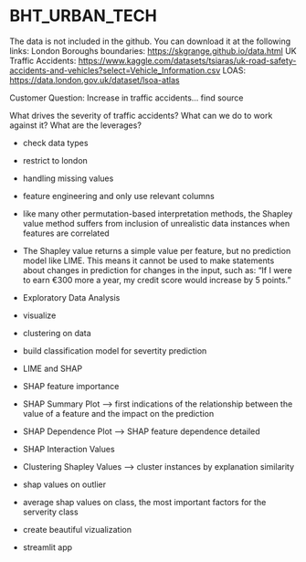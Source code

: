 # BHT_URBAN_TECH

The data is not included in the github. You can download it at the following links:
London Boroughs boundaries: https://skgrange.github.io/data.html 
UK Traffic Accidents: https://www.kaggle.com/datasets/tsiaras/uk-road-safety-accidents-and-vehicles?select=Vehicle_Information.csv
LOAS: https://data.london.gov.uk/dataset/lsoa-atlas


Customer Question:
Increase in traffic accidents... find source

What drives the severity of traffic accidents?
What can we do to work against it? What are the leverages? 

* check data types
* restrict to london
* handling missing values
* feature engineering and only use relevant columns

* like many other permutation-based interpretation methods, the Shapley value method suffers from inclusion of unrealistic data instances when features are correlated
* The Shapley value returns a simple value per feature, but no prediction model like LIME. This means it cannot be used to make statements about changes in prediction for changes in the input, such as: “If I were to earn €300 more a year, my credit score would increase by 5 points.”

* Exploratory Data Analysis
* visualize
* clustering on data

* build classification model for severtity prediction
* LIME and SHAP
* SHAP feature importance
* SHAP Summary Plot -->  first indications of the relationship between the value of a feature and the impact on the prediction
* SHAP Dependence Plot --> SHAP feature dependence detailed
* SHAP Interaction Values
* Clustering Shapley Values --> cluster instances by explanation similarity
* shap values on outlier
* average shap values on class, the most important factors for the serverity class 

* create beautiful vizualization
* streamlit app